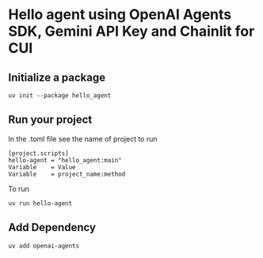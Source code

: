 # Hello agent using OpenAI Agents SDK, Gemini API Key and Chainlit for CUI

## Initialize a package

```
uv init --package hello_agent
```

## Run your project

In the .toml file see the name of project to run

```
[project.scripts]
hello-agent = "hello_agent:main"
Variable    = Value
Variable    = project_name:method
```

To run

```
uv run hello-agent
```

## Add Dependency

```
uv add openai-agents
```
